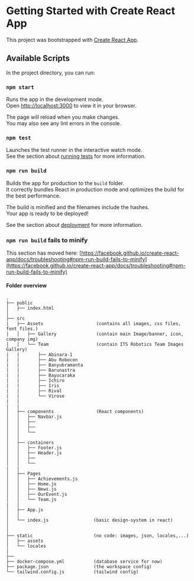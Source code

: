# Getting Started with Create React App

This project was bootstrapped with [Create React App](https://github.com/facebook/create-react-app).

## Available Scripts

In the project directory, you can run:

### `npm start`

Runs the app in the development mode.\
Open [http://localhost:3000](http://localhost:3000) to view it in your browser.

The page will reload when you make changes.\
You may also see any lint errors in the console.

### `npm test`

Launches the test runner in the interactive watch mode.\
See the section about [running tests](https://facebook.github.io/create-react-app/docs/running-tests) for more information.

### `npm run build`

Builds the app for production to the `build` folder.\
It correctly bundles React in production mode and optimizes the build for the best performance.

The build is minified and the filenames include the hashes.\
Your app is ready to be deployed!

See the section about [deployment](https://facebook.github.io/create-react-app/docs/deployment) for more information.

### `npm run build` fails to minify

This section has moved here: [https://facebook.github.io/create-react-app/docs/troubleshooting#npm-run-build-fails-to-minify](https://facebook.github.io/create-react-app/docs/troubleshooting#npm-run-build-fails-to-minify)

#### Folder overview

```
.
├── public
│   ├── index.html                 
│   
├── src
|   ├── Assets                    (contains all images, css files, font files.)
│   │   ├── Gallery               (contain main Image/banner, icon, company img) 
│   │   └── Team                  (contain ITS Robotics Team Images Gallery) 
|   |       ├── Abinara-1
|   |       ├── Abu Robocon
|   |       ├── Banyubramanta
|   |       ├── Barunastra
|   |       ├── Bayucaraka
|   |       ├── Ichiro
|   |       ├── Iris
|   |       ├── Rival
|   |       └── Virose
|   |    
|   |
│   ├── components                (React components)
│   │   ├── Navbar.js
│   │   ├── 
│   │   ├── 
│   │   └── 
│   │
│   ├── containers        
│   │   ├── Footer.js
│   │   ├── Header.js
│   │   ├── 
│   │   └── 
|   |
│   ├── Pages                       
│   │   ├── Achievements.js
│   │   ├── Home.js
│   │   ├── News.js
│   │   ├── OurEvent.js
│   │   └── Team.js
|   |
│   ├── App.js
│   │
│   └── index.js                 (basic design-system in react)
│       
│
├── static                       (no code: images, json, locales,...)
│   ├── assets
│   └── locales
|       
├── 
├── docker-compose.yml           (database service for now)
├── package.json                 (the workspace config)
└── tailwind.config.js           (tailwind config)
```